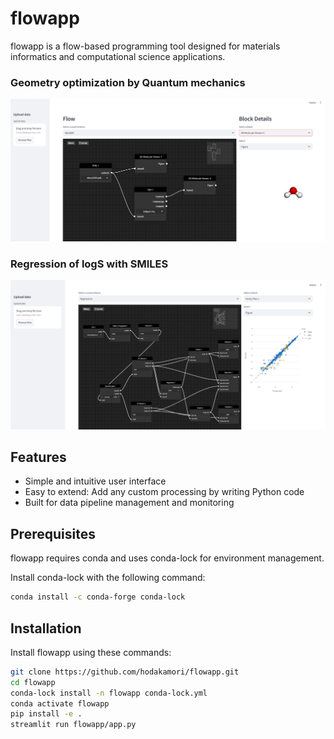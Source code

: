# flowapp
flowapp is a flow-based programming tool designed for materials informatics and computational science applications.

### Geometry optimization by Quantum mechanics
![](assets/qmopt_example.png)

### Regression of logS with SMILES
![](assets/regression_example.png)

## Features
- Simple and intuitive user interface
- Easy to extend: Add any custom processing by writing Python code
- Built for data pipeline management and monitoring

## Prerequisites
flowapp requires conda and uses conda-lock for environment management.

Install conda-lock with the following command:

```bash
conda install -c conda-forge conda-lock
```

## Installation

Install flowapp using these commands:

```bash
git clone https://github.com/hodakamori/flowapp.git
cd flowapp
conda-lock install -n flowapp conda-lock.yml
conda activate flowapp
pip install -e .
streamlit run flowapp/app.py
```